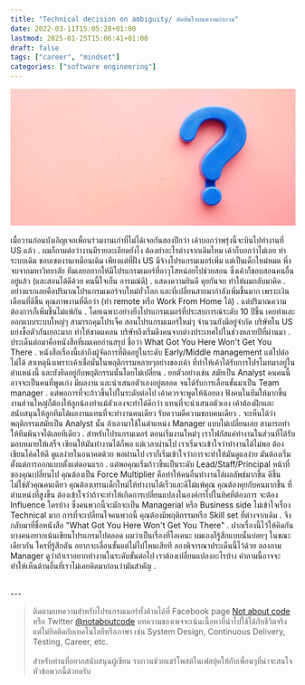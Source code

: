 ```yaml
---
title: "Technical decision on ambiguity/ ตัดสินใจบนความกำกวม"
date: 2022-03-11T15:05:28+01:00
lastmod: 2025-01-25T15:06:41+01:00
draft: false
tags: ["career", "mindset"]
categories: ["software engineering"]
---
```


![Photo by Towfiqu barbhuiya on Unsplash](/img/covers/question-mark-01.png)

เมื่อวานก่อนบังเอิญเจอเพื่อนร่วมงานเก่าที่ไม่ได้เจอกันสองปีกว่า เค้าบอกว่าพรุ่งนี้จะบินไปทำงานที่ ​US แล้ว
.
ผมก็ถามต่อว่างานมีรายละเอียดยังไง ต้องทำอะไรต่างจากเดิมไหม เค้าก็บอกว่าไม่เลย ทำระบบเดิม ขอบเขตงานเหมือนเดิม เพียงแต่ที่ฝั่ง US มีจ้างโปรแกรมเมอร์เพิ่ม แต่เป็นเด็กใหม่หมด พึ่งจบจากมหาวิทยาลัย ทีมเลยอยากให้มีโปรแกรมเมอร์ที่อาวุโสหน่อยไปช่วยสอน ซึ่งเค้าก็ชอบสอนคนอื่นอยู่แล้ว (และสอนได้ดีด้วย คนนี้ใจเย็น อารมณ์ดี)
.
แสดงความยินดี คุยกันจบ ทำให้ผมกลับมาคิด
.
อย่างแรกเลยคือปริมาณโปรแกรมเมอร์จบใหม่ทั่วโลก และที่เปลี่ยนสายมากำลังเพิ่มขึ้นมาก เพราะเงินเดือนที่ดีขึ้น คุณภาพงานที่ดีกว่า (ทำ remote หรือ Work From Home ได้)
.
แต่ปริมาณความต้องการก็เพิ่มขึ้นไม่แพ้กัน
.
โดยเฉพาะอย่างยิ่งโปรแกรมเมอร์ที่ประสบการณ์ระดับ 10 ปีขึ้น เคยทำและออกแบบระบบใหญ่ๆ สามารถคุมโปรเจ็ค สอนโปรแกรมเมอร์ใหม่ๆ จำนวนยังมีอยู่จำกัด บริษัทใน US แย่งซื้อตัวกันเยอะมาก ทำให้ขาดแคลน บริษัทถึงเริ่มดึงคนจากต่างประเทศไปในช่วงหลายปีที่ผ่านมา
.
ประเด็นต่อมาคือหนังสือที่ผมเคยอ่านสรุป ชื่อว่า What Got You Here Won't Get You There
.
หนังสือเรื่องนี้เล่าถึงผู้จัดการที่ติดอยู่ในระดับ Early/Middle management แต่ไปต่อไม่ได้ สาเหตุนึงเพราะเค้าเชื่อมั่นในพฤติกรรมหลายๆอย่างของเค้า ที่ทำให้เค้าได้รับการโปรโมทมาอยู่ในตำแหน่งนี้ และยังยึดอยู่กับพฤติกรรมนั้นโดยไม่เปลี่ยน
.
ยกตัวอย่างเช่น สมัยเป็น Analyst คนคนนี้อาจจะเป็นคนที่พูดเก่ง มีผลงาน และนำเสนอตัวเองอยู่ตลอด จนได้รับการเลื่อนขั้นมาเป็น ​Team manager
.
แต่พอการที่จะก้าวขึ้นไปในระดับต่อไป เค้าควรจะพูดให้น้อยลง ฟังคนในทีมให้มากขึ้น งานส่วนใหญ่ก็ต้องให้ลูกน้องทำแม้ตัวเองจะทำได้ดีกว่า แทนที่จะนำเสนอตัวเอง เค้าต้องฝึกและสนับสนุนให้ลูกทีมได้ผลงานแทนที่จะทำงานคนเดียว รับความดีความชอบคนเดียว
.
จะเห็นได้ว่าพฤติกรรมสมัยเป็น Analyst นั้น ถ้าเอามาใช้ในตำแหน่ง Manager แบบไม่เปลี่ยนเลย สามารถทำให้ทีมพินาจได้เลยทีเดียว
.
สำหรับโปรแกรมเมอร์ ตอนเริ่มงานใหม่ๆ เราโฟกัสแค่ทำงานในส่วนที่ได้รับมอบหมายให้เสร็จ เขียนให้มันทำงานได้ก็พอ แต่เวลาผ่านไป เราเริ่มจะเข้าใจว่าทำงานได้ไม่พอ ต้องเขียนโค้ดให้ดี ดูแลง่ายในอนาคตด้วย พอผ่านไป เราก็เริ่มเข้าใจว่าการจะทำให้มันดูแลง่าย มันต้องเริ่มตั้งแต่การออกแบบตั้งแต่ตอนแรก
.
แต่พอคุณเริ่มก้าวขึ้นเป็นระดับ Lead/Staff/Principal หน้าที่ของคุณเปลี่ยนไป คุณต้องเป็น Force Multiplier คือทำให้คนอื่นทำงานได้ผลลัพธ์มากขึ้น ดีขึ้น ไม่ใช่ตัวคุณคนเดียว คุณต้องเทรนเด็กใหม่ให้ทำงานได้เร็วและดีไม่แพ้คุณ คุณต้องคุยกับคนมากขึ้น ที่ตำแหน่งที่สูงขึ้น ต้องเข้าใจว่าถ้าจะทำให้เกิดการเปลี่ยนแปลงในองค์กรไปในทิศที่ต้องการ จะต้อง Influence ใครบ้าง ซึ่งคนพวกนี้จะมักจะเป็น Managerial หรือ Business side ไม่เข้าใจเรื่อง Technical มาก การที่จะเปลี่ยนใจคนพวกนี้ คุณต้องมีพฤติกรรมหรือ Skill set ที่ต่างจากเดิม
.
จึงกลับมาที่ชื่อหนังสือ "What Got You Here Won't Get You There"
.
ฝากเรื่องนี้ไว้ให้คิดกัน บางคนอยากเน้นเขียนโปรแกรมไปตลอด ผมว่าเป็นเรื่องที่โอเคนะ ผมเองก็รู้สึกแบบนั้นบ่อยๆ ในขณะเดียวกัน ใครที่รู้สึกตัน อยากจะเลื่อนขั้นแต่ไม่ไปไหนเสียที ลองพิจารณาประเด็นนี้ไว้ด้วย ลองถาม Manager ดูว่าถ้าเราอยากทำงานในระดับขั้นต่อไป เราต้องเปลี่ยนแปลงอะไรบ้าง คำถามนี้อาจจะทำให้เห็นด้านอื่นที่เราไม่เคยคิดมาก่อนว่ามันสำคัญ
.

<br />
---

> ติดตามบทความสำหรับโปรแกรมเมอร์ทั้งด้านได้ที่ Facebook page [Not about code](http://facebook.com/notaboutcode) หรือ Twitter [@notaboutcode](https://twitter.com/notaboutcode/) บทความของเพจจะเน้นเนื้อหาที่นำไปใช้ได้กับชีวิตจริง แต่ไม่ยึดติดกับเทคโนโลยีหรือภาษา เช่น System Design, Continuous Delivery, Testing, Career, etc.
> <br />
> <br />
> สำหรับท่านที่อยากสนับสนุนผู้เขียน รบกวนช่วยแชร์โพสต์ในเฟสบุ้คให้กับเพื่อนๆที่น่าจะสนใจหัวข้อพวกนี้ด้วยครับ